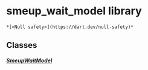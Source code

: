 


# smeup_wait_model library






    *[<Null safety>](https://dart.dev/null-safety)*





## Classes

##### [SmeupWaitModel](../smeup_models_widgets_smeup_wait_model/SmeupWaitModel-class.md)



 















